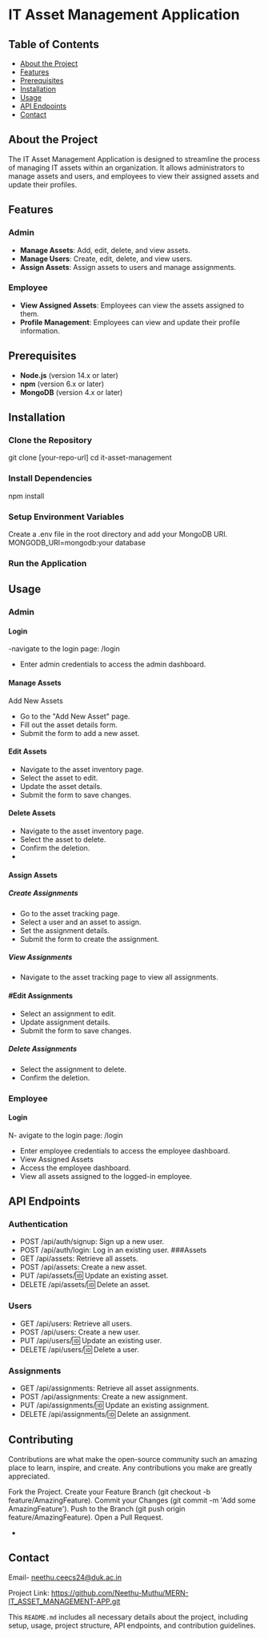 # IT Asset Management Application

## Table of Contents
- [About the Project](#about-the-project)
- [Features](#features)
- [Prerequisites](#prerequisites)
- [Installation](#installation)
- [Usage](#usage)  
- [API Endpoints](#api-endpoints)
- [Contact](#contact)

## About the Project
The IT Asset Management Application is designed to streamline the process of managing IT assets within an organization. It allows administrators to manage assets and users, and employees to view their assigned assets and update their profiles.

## Features

### Admin
- **Manage Assets**: Add, edit, delete, and view assets.
- **Manage Users**: Create, edit, delete, and view users.
- **Assign Assets**: Assign assets to users and manage assignments.

### Employee
- **View Assigned Assets**: Employees can view the assets assigned to them.
- **Profile Management**: Employees can view and update their profile information.

## Prerequisites
- **Node.js** (version 14.x or later)
- **npm** (version 6.x or later)
- **MongoDB** (version 4.x or later)

## Installation

### Clone the Repository

git clone [your-repo-url]
cd it-asset-management

### Install Dependencies
   npm install
### Setup Environment Variables
Create a .env file in the root directory and add your MongoDB URI.
MONGODB_URI=mongodb:your database
### Run the Application
## Usage
### Admin
#### Login
-navigate to the login page: /login
- Enter admin credentials to access the admin dashboard.
#### Manage Assets
Add New Assets
- Go to the "Add New Asset" page.
- Fill out the asset details form.
- Submit the form to add a new asset.
#### Edit Assets
- Navigate to the asset inventory page.
- Select the asset to edit.
- Update the asset details.
- Submit the form to save changes.
#### Delete Assets
- Navigate to the asset inventory page.
- Select the asset to delete.
- Confirm the deletion.
- 
#### Assign Assets
##### Create Assignments
- Go to the asset tracking page.
- Select a user and an asset to assign.
- Set the assignment details.
- Submit the form to create the assignment.
##### View Assignments
- Navigate to the asset tracking page to view all assignments.
#### #Edit Assignments
- Select an assignment to edit.
- Update assignment details.
- Submit the form to save changes.
##### Delete Assignments
- Select the assignment to delete.
- Confirm the deletion.
### Employee
#### Login
N- avigate to the login page: /login
- Enter employee credentials to access the employee dashboard.
- View Assigned Assets
- Access the employee dashboard.
- View all assets assigned to the logged-in employee.
## API Endpoints
### Authentication
- POST /api/auth/signup: Sign up a new user.
- POST /api/auth/login: Log in an existing user.
 ###Assets
- GET /api/assets: Retrieve all assets.
- POST /api/assets: Create a new asset.
- PUT /api/assets/:id: Update an existing asset.
- DELETE /api/assets/:id: Delete an asset.
### Users
- GET /api/users: Retrieve all users.
- POST /api/users: Create a new user.
- PUT /api/users/:id: Update an existing user.
- DELETE /api/users/:id: Delete a user.
### Assignments
- GET /api/assignments: Retrieve all asset assignments.
- POST /api/assignments: Create a new assignment.
- PUT /api/assignments/:id: Update an existing assignment.
- DELETE /api/assignments/:id: Delete an assignment.
## Contributing
Contributions are what make the open-source community such an amazing place to learn, inspire, and create. Any contributions you make are greatly appreciated.

Fork the Project.
Create your Feature Branch (git checkout -b feature/AmazingFeature).
Commit your Changes (git commit -m 'Add some AmazingFeature').
Push to the Branch (git push origin feature/AmazingFeature).
Open a Pull Request.

- 
## Contact

Email- neethu.ceecs24@duk.ac.in

Project Link:  https://github.com/Neethu-Muthu/MERN-IT_ASSET_MANAGEMENT-APP.git


This `README.md` includes all necessary details about the project, including setup, usage, project structure, API endpoints, and contribution guidelines.

